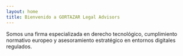 ```yaml
---
layout: home
title: Bienvenido a GORTAZAR Legal Advisors
---
```


<p>Somos una firma especializada en derecho tecnológico, cumplimiento normativo europeo y asesoramiento estratégico en entornos digitales regulados.</p>
